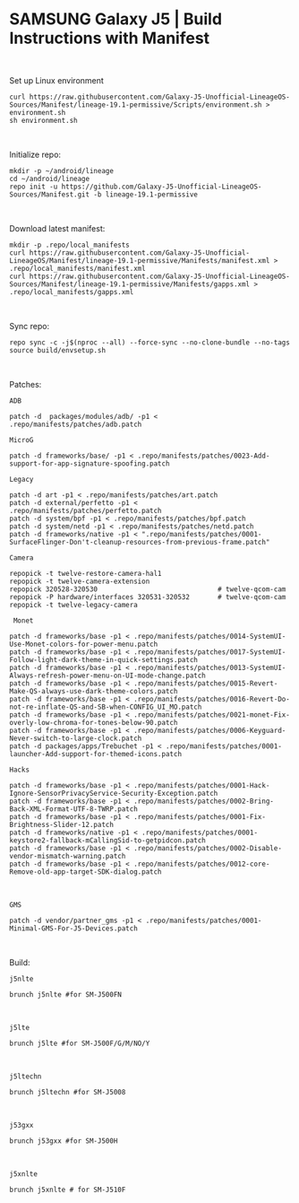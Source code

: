 # SAMSUNG Galaxy J5 | Build Instructions with Manifest
<br/>

Set up Linux environment
```
curl https://raw.githubusercontent.com/Galaxy-J5-Unofficial-LineageOS-Sources/Manifest/lineage-19.1-permissive/Scripts/environment.sh > environment.sh
sh environment.sh
```
<br/>

Initialize repo:
```
mkdir -p ~/android/lineage
cd ~/android/lineage
repo init -u https://github.com/Galaxy-J5-Unofficial-LineageOS-Sources/Manifest.git -b lineage-19.1-permissive
```
<br/>


Download latest manifest:
```
mkdir -p .repo/local_manifests
curl https://raw.githubusercontent.com/Galaxy-J5-Unofficial-LineageOS/Manifest/lineage-19.1-permissive/Manifests/manifest.xml > .repo/local_manifests/manifest.xml
curl https://raw.githubusercontent.com/Galaxy-J5-Unofficial-LineageOS-Sources/Manifest/lineage-19.1-permissive/Manifests/gapps.xml > .repo/local_manifests/gapps.xml
```
<br/>

Sync repo:
```
repo sync -c -j$(nproc --all) --force-sync --no-clone-bundle --no-tags
source build/envsetup.sh
```
<br/>

Patches:

```ADB```
```
patch -d  packages/modules/adb/ -p1 < .repo/manifests/patches/adb.patch
```

```MicroG```
```
patch -d frameworks/base/ -p1 < .repo/manifests/patches/0023-Add-support-for-app-signature-spoofing.patch
```

```Legacy```
```
patch -d art -p1 < .repo/manifests/patches/art.patch
patch -d external/perfetto -p1 < .repo/manifests/patches/perfetto.patch
patch -d system/bpf -p1 < .repo/manifests/patches/bpf.patch
patch -d system/netd -p1 < .repo/manifests/patches/netd.patch
patch -d frameworks/native -p1 < ".repo/manifests/patches/0001-SurfaceFlinger-Don't-cleanup-resources-from-previous-frame.patch"
```

``` Camera ```
```
repopick -t twelve-restore-camera-hal1
repopick -t twelve-camera-extension
repopick 320528-320530                              # twelve-qcom-cam
repopick -P hardware/interfaces 320531-320532       # twelve-qcom-cam
repopick -t twelve-legacy-camera
```

``` Monet```
```
patch -d frameworks/base -p1 < .repo/manifests/patches/0014-SystemUI-Use-Monet-colors-for-power-menu.patch
patch -d frameworks/base -p1 < .repo/manifests/patches/0017-SystemUI-Follow-light-dark-theme-in-quick-settings.patch
patch -d frameworks/base -p1 < .repo/manifests/patches/0013-SystemUI-Always-refresh-power-menu-on-UI-mode-change.patch
patch -d frameworks/base -p1 < .repo/manifests/patches/0015-Revert-Make-QS-always-use-dark-theme-colors.patch
patch -d frameworks/base -p1 < .repo/manifests/patches/0016-Revert-Do-not-re-inflate-QS-and-SB-when-CONFIG_UI_MO.patch
patch -d frameworks/base -p1 < .repo/manifests/patches/0021-monet-Fix-overly-low-chroma-for-tones-below-90.patch
patch -d frameworks/base -p1 < .repo/manifests/patches/0006-Keyguard-Never-switch-to-large-clock.patch
patch -d packages/apps/Trebuchet -p1 < .repo/manifests/patches/0001-launcher-Add-support-for-themed-icons.patch
```

```Hacks ```
```
patch -d frameworks/base -p1 < .repo/manifests/patches/0001-Hack-Ignore-SensorPrivacyService-Security-Exception.patch
patch -d frameworks/base -p1 < .repo/manifests/patches/0002-Bring-Back-XML-Format-UTF-8-TWRP.patch
patch -d frameworks/base -p1 < .repo/manifests/patches/0001-Fix-Brightness-Slider-12.patch
patch -d frameworks/native -p1 < .repo/manifests/patches/0001-keystore2-fallback-mCallingSid-to-getpidcon.patch
patch -d frameworks/base -p1 < .repo/manifests/patches/0002-Disable-vendor-mismatch-warning.patch
patch -d frameworks/base -p1 < .repo/manifests/patches/0012-core-Remove-old-app-target-SDK-dialog.patch
```
<br/>

```GMS ```
```
patch -d vendor/partner_gms -p1 < .repo/manifests/patches/0001-Minimal-GMS-For-J5-Devices.patch
```
<br/>

Build:

```j5nlte```

```
brunch j5nlte #for SM-J500FN
```
<br/>

```j5lte ```

```
brunch j5lte #for SM-J500F/G/M/NO/Y
```
<br/>

```j5ltechn```

```
brunch j5ltechn #for SM-J5008
```
<br/>

```j53gxx```

```
brunch j53gxx #for SM-J500H
```
<br/>

```j5xnlte ```

```
brunch j5xnlte # for SM-J510F
```
<br/>

<br/>
